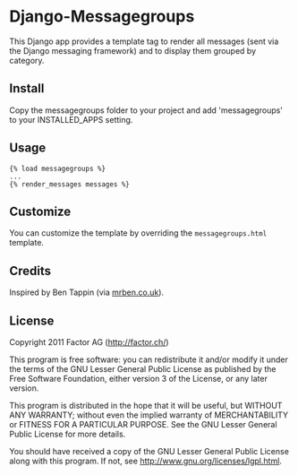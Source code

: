 Django-Messagegroups
====================

This Django app provides a template tag to render all messages (sent via the Django messaging
framework) and to display them grouped by category.

Install
-------

Copy the messagegroups folder to your project and add 'messagegroups' to your INSTALLED\_APPS
setting.

Usage
-----

    {% load messagegroups %}
    ...
    {% render_messages messages %}

Customize
---------

You can customize the template by overriding the `messagegroups.html` template.

Credits
-------

Inspired by Ben Tappin (via [mrben.co.uk](http://mrben.co.uk/entry/a-nicer-way-of-using-the-Django-messages-framework/)).

License
-------

Copyright 2011 Factor AG (http://factor.ch/)

This program is free software: you can redistribute it and/or modify
it under the terms of the GNU Lesser General Public License as
published by the Free Software Foundation, either version 3 of the
License, or any later version.

This program is distributed in the hope that it will be useful,
but WITHOUT ANY WARRANTY; without even the implied warranty of
MERCHANTABILITY or FITNESS FOR A PARTICULAR PURPOSE.  See the
GNU Lesser General Public License for more details.

You should have received a copy of the GNU Lesser General Public License
along with this program.  If not, see <http://www.gnu.org/licenses/lgpl.html>.
